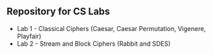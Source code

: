 ## Repository for CS Labs

- Lab 1 - Classical Ciphers (Caesar, Caesar Permutation, Vigenere, Playfair)
- Lab 2 - Stream and Block Ciphers (Rabbit and SDES)